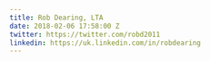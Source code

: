 ```yaml
---
title: Rob Dearing, LTA
date: 2018-02-06 17:58:00 Z
twitter: https://twitter.com/robd2011
linkedin: https://uk.linkedin.com/in/robdearing
---
```


